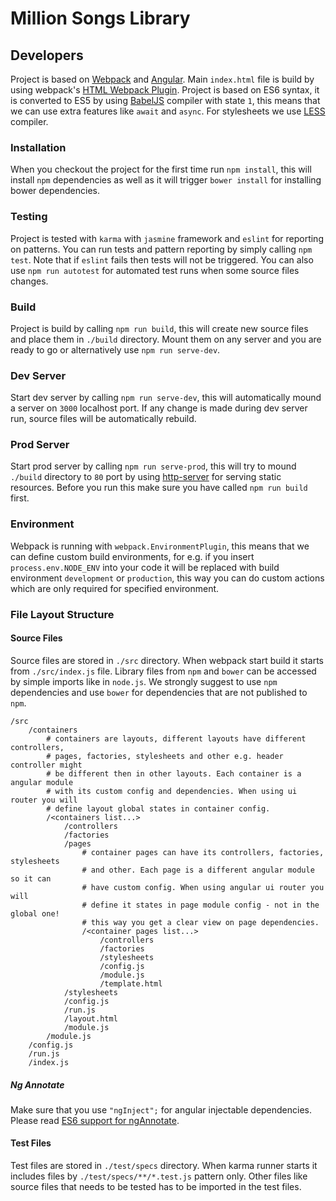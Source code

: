 # Million Songs Library

## Developers

Project is based on [Webpack](http://webpack.github.io/) and [Angular](https://angularjs.org/).
Main `index.html` file is build by using webpack's [HTML Webpack Plugin](https://github.com/ampedandwired/html-webpack-plugin).
Project is based on ES6 syntax, it is converted to ES5 by using [BabelJS](https://babeljs.io) compiler with state `1`,
this means that we can use extra features like `await` and `async`. For stylesheets we use [LESS](http://lesscss.org/)
compiler.

### Installation

When you checkout the project for the first time run `npm install`, this will install `npm`
dependencies as well as it will trigger `bower install` for installing bower dependencies.

### Testing

Project is tested with `karma` with `jasmine` framework and `eslint` for reporting on patterns. You can run tests and
pattern reporting by simply calling `npm test`. Note that if `eslint` fails then tests will not be triggered.
You can also use `npm run autotest` for automated test runs when some source files changes.

### Build

Project is build by calling `npm run build`, this will create new source files and place them in `./build` directory.
Mount them on any server and you are ready to go or alternatively use `npm run serve-dev`.

### Dev Server

Start dev server by calling `npm run serve-dev`, this will automatically mound a server on `3000` localhost port.
If any change is made during dev server run, source files will be automatically rebuild.

### Prod Server

Start prod server by calling `npm run serve-prod`, this will try to mound `./build` directory to `80` port by
using [http-server](https://github.com/indexzero/http-server) for serving static resources. Before you run this make
sure you have called `npm run build` first.

### Environment

Webpack is running with `webpack.EnvironmentPlugin`, this means that we can define custom build environments, for e.g.
if you insert `process.env.NODE_ENV` into your code it will be replaced with build environment `development` or `production`,
this way you can do custom actions which are only required for specified environment.

### File Layout Structure

#### Source Files

Source files are stored in `./src` directory. When webpack start build it starts from `./src/index.js` file.
Library files from `npm` and `bower` can be accessed by simple imports like in `node.js`. We strongly suggest
to use `npm` dependencies and use `bower` for dependencies that are not published to `npm`.

```
/src
	/containers
		# containers are layouts, different layouts have different controllers,
		# pages, factories, stylesheets and other e.g. header controller might
		# be different then in other layouts. Each container is a angular module
		# with its custom config and dependencies. When using ui router you will
		# define layout global states in container config.
		/<containers list...>
			/controllers
			/factories
			/pages
				# container pages can have its controllers, factories, stylesheets
				# and other. Each page is a different angular module so it can
				# have custom config. When using angular ui router you will
				# define it states in page module config - not in the global one!
				# this way you get a clear view on page dependencies.
				/<container pages list...>
					/controllers
					/factories
					/stylesheets
					/config.js
					/module.js
					/template.html
			/stylesheets
			/config.js
			/run.js
			/layout.html
			/module.js
		/module.js
	/config.js
	/run.js
	/index.js
```

##### Ng Annotate

Make sure that you use `"ngInject";` for angular injectable dependencies.
Please read [ES6 support for ngAnnotate](https://github.com/olov/ng-annotate#es6-and-typescript-support).

#### Test Files

Test files are stored in `./test/specs` directory. When karma runner starts it includes files by
`./test/specs/**/*.test.js` pattern only. Other files like source files that needs to be tested has to be
imported in the test files.
